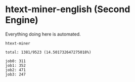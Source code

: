 # htext-miner-english (Second Engine)

Everything doing here is automated.

```
htext-miner

total: 1381/9523 (14.501732647275018%)

job0: 311
job1: 352
job2: 471
job3: 247
```